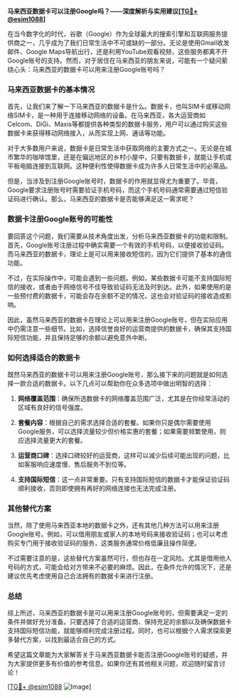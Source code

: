 **马来西亚数据卡可以注册Google吗？——深度解析与实用建议[[TG💪+ @esim1088](https://t.me/s/esim1088)]**

在当今数字化的时代，谷歌（Google）作为全球最大的搜索引擎和互联网服务提供商之一，几乎成为了我们日常生活中不可或缺的一部分。无论是使用Gmail收发邮件、Google Maps导航出行，还是利用YouTube观看视频，这些服务都离不开Google账号的支持。然而，对于居住在马来西亚的朋友来说，可能有一个疑问萦绕心头：马来西亚的数据卡可以用来注册Google账号吗？

### **马来西亚数据卡的基本情况**

首先，让我们来了解一下马来西亚的数据卡是什么。数据卡，也叫SIM卡或移动网络SIM卡，是一种用于连接移动网络的设备。在马来西亚，各大运营商如Celcom、DiGi、Maxis等都提供各种类型的数据卡服务，用户可以通过购买这些数据卡来获得移动网络接入，从而实现上网、通话等功能。

对于大多数用户来说，数据卡是日常生活中获取网络的主要方式之一。无论是在城市繁华的咖啡馆里，还是在偏远地区的乡村小屋中，只要有数据卡，就能让手机或平板电脑连接到互联网。这种便利性使得数据卡成为许多人日常生活中的必需品。

但是，当涉及到注册Google账号时，数据卡的作用就显得尤为重要了。毕竟，Google要求注册账号时需要验证手机号码，而这个手机号码通常需要通过短信验证码进行确认。那么，马来西亚的数据卡是否能够满足这一需求呢？

### **数据卡注册Google账号的可能性**

要回答这个问题，我们需要从技术角度出发，分析马来西亚数据卡的功能和限制。首先，Google账号注册过程中确实需要一个有效的手机号码，以便接收验证码。而马来西亚的数据卡，理论上是可以用来接收短信的，因为它们提供了基本的通信功能。

不过，在实际操作中，可能会遇到一些问题。例如，某些数据卡可能不支持国际短信的接收，或者由于网络信号不佳导致验证码无法及时到达。此外，如果使用的是一些预付费的数据卡，可能会存在余额不足的情况，这也会对验证码的接收造成影响。

因此，虽然马来西亚的数据卡在理论上可以用来注册Google账号，但在实际应用中仍需注意一些细节。比如，选择信誉良好的运营商提供的数据卡，确保其支持国际短信功能，并且保持足够的余额以避免意外中断。

### **如何选择适合的数据卡**

既然马来西亚的数据卡可以用来注册Google账号，那么接下来的问题就是如何选择一款合适的数据卡。以下几点可以帮助你在众多选项中做出明智的选择：

1. **网络覆盖范围**：确保所选数据卡的网络覆盖范围广泛，尤其是在你经常活动的区域有良好的信号强度。
   
2. **套餐内容**：根据自己的需求选择合适的套餐。如果你只是偶尔需要使用Google服务，可以选择流量较少但价格实惠的套餐；如果需要频繁使用，则应选择流量更大的套餐。

3. **运营商口碑**：选择口碑较好的运营商，这样可以减少后续可能出现的问题，比如客服响应速度慢、售后服务不到位等。

4. **支持国际短信**：这一点非常重要。只有支持国际短信的数据卡才能保证验证码顺利接收，否则即使拥有再好的网络连接也无法完成注册。

### **其他替代方案**

当然，除了使用马来西亚本地的数据卡之外，还有其他几种方法可以用来注册Google账号。例如，可以借用朋友或家人的本地号码来接收验证码；也可以考虑购买专门用于接收验证码的服务，这类服务通常价格低廉且操作简便。

不过需要注意的是，这些替代方案虽然可行，但也存在一定风险。尤其是借用他人号码的方式，可能会给对方带来不必要的麻烦。因此，在条件允许的情况下，还是建议优先考虑使用自己合法拥有的数据卡来进行注册。

### **总结**

综上所述，马来西亚的数据卡是可以用来注册Google账号的，但需要满足一定的条件并做好充分准备。只要选择了合适的运营商、保持充足的余额以及确保数据卡支持国际短信功能，就能够顺利完成注册过程。同时，也可以根据个人需求探索更多替代方案，以找到最适合自己的方式。

希望这篇文章能为大家解答关于马来西亚数据卡能否注册Google账号的疑惑，并为大家提供更多有价值的参考信息。如果你还有其他相关问题，欢迎随时留言讨论！

[[TG💪+ @esim1088](https://t.me/s/esim1088) ![Image](https://i.postimg.cc/4NQfJmqS/Snipaste-2025-05-13-00-14-12.png)]